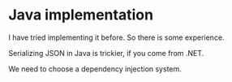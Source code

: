 # Java implementation

I have tried implementing it before. So there is some experience.

Serializing JSON in Java is trickier, if you come from .NET.

We need to choose a dependency injection system.